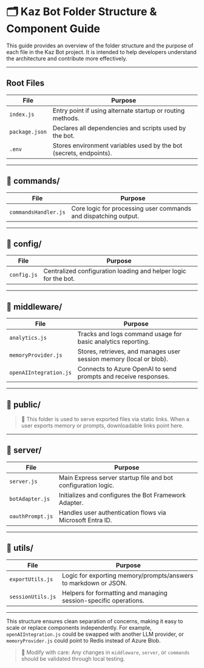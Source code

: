 # 🗂️ Kaz Bot Folder Structure & Component Guide

This guide provides an overview of the folder structure and the purpose of each file in the Kaz Bot project. It is intended to help developers understand the architecture and contribute more effectively.

---

## Root Files

| File           | Purpose                                                            |
| -------------- | ------------------------------------------------------------------ |
| `index.js`     | Entry point if using alternate startup or routing methods.         |
| `package.json` | Declares all dependencies and scripts used by the bot.             |
| `.env`         | Stores environment variables used by the bot (secrets, endpoints). |

---

## 📁 commands/

| File                 | Purpose                                                         |
| -------------------- | --------------------------------------------------------------- |
| `commandsHandler.js` | Core logic for processing user commands and dispatching output. |

---

## 📁 config/

| File        | Purpose                                                         |
| ----------- | --------------------------------------------------------------- |
| `config.js` | Centralized configuration loading and helper logic for the bot. |

---

## 📁 middleware/

| File                   | Purpose                                                             |
| ---------------------- | ------------------------------------------------------------------- |
| `analytics.js`         | Tracks and logs command usage for basic analytics reporting.        |
| `memoryProvider.js`    | Stores, retrieves, and manages user session memory (local or blob). |
| `openAIIntegration.js` | Connects to Azure OpenAI to send prompts and receive responses.     |

---

## 📁 public/

> 📁 This folder is used to serve exported files via static links.
> When a user exports memory or prompts, downloadable links point here.

---

## 📁 server/

| File             | Purpose                                                       |
| ---------------- | ------------------------------------------------------------- |
| `server.js`      | Main Express server startup file and bot configuration logic. |
| `botAdapter.js`  | Initializes and configures the Bot Framework Adapter.         |
| `oauthPrompt.js` | Handles user authentication flows via Microsoft Entra ID.     |

---

## 📁 utils/

| File              | Purpose                                                          |
| ----------------- | ---------------------------------------------------------------- |
| `exportUtils.js`  | Logic for exporting memory/prompts/answers to markdown or JSON.  |
| `sessionUtils.js` | Helpers for formatting and managing session-specific operations. |

---

This structure ensures clean separation of concerns, making it easy to scale or replace components independently. For example, `openAIIntegration.js` could be swapped with another LLM provider, or `memoryProvider.js` could point to Redis instead of Azure Blob.

> 🧱 Modify with care: Any changes in `middleware`, `server`, or `commands` should be validated through local testing.

<br><br>
